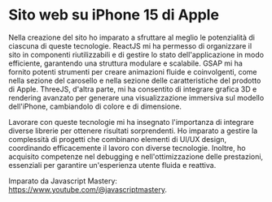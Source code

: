 # Sito web su iPhone 15 di Apple

Nella creazione del sito ho imparato a sfruttare al meglio le potenzialità di ciascuna di queste tecnologie. ReactJS mi ha permesso di organizzare il sito in componenti riutilizzabili e di gestire lo stato dell'applicazione in modo efficiente, garantendo una struttura modulare e scalabile. GSAP mi ha fornito potenti strumenti per creare animazioni fluide e coinvolgenti, come nella sezione del carosello e nella sezione delle caratteristiche del prodotto di Apple. ThreeJS, d'altra parte, mi ha consentito di integrare grafica 3D e rendering avanzato per generare una visualizzazione immersiva sul modello dell'iPhone, cambiandolo di colore e di dimensione.

Lavorare con queste tecnologie mi ha insegnato l'importanza di integrare diverse librerie per ottenere risultati sorprendenti. Ho imparato a gestire la complessità di progetti che combinano elementi di UI/UX design, coordinando efficacemente il lavoro con diverse tecnologie. Inoltre, ho acquisito competenze nel debugging e nell'ottimizzazione delle prestazioni, essenziali per garantire un'esperienza utente fluida e reattiva.

Imparato da Javascript Mastery: https://www.youtube.com/@javascriptmastery.
